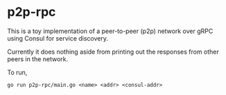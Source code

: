 # p2p-rpc

This is a toy implementation of a peer-to-peer (p2p) network over gRPC using Consul for service discovery.

Currently it does nothing aside from printing out the responses from other peers in the network.

To run,
```
go run p2p-rpc/main.go <name> <addr> <consul-addr>
```